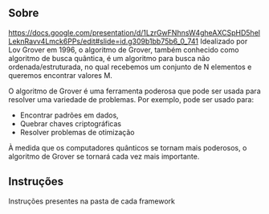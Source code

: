 ## Sobre
https://docs.google.com/presentation/d/1LzrGwFNhnsW4gheAXCSpHD5helLeknRavv4Lmck6PPs/edit#slide=id.g309b1bb75b6_0_741
Idealizado por Lov Grover em 1996, o algoritmo de Grover, também conhecido como algoritmo de busca quântica, é um algoritmo para busca não ordenada/estruturada, no qual recebemos um conjunto de N elementos e queremos encontrar valores M.

O algoritmo de Grover é uma ferramenta poderosa que pode ser usada para resolver uma variedade de problemas. Por exemplo, pode ser usado para: 
- Encontrar padrões em dados,
- Quebrar chaves criptográficas 
- Resolver problemas de otimização

À medida que os computadores quânticos se tornam mais poderosos, o algoritmo de Grover se tornará cada vez mais importante.

## Instruções
Instruções presentes na pasta de cada framework
